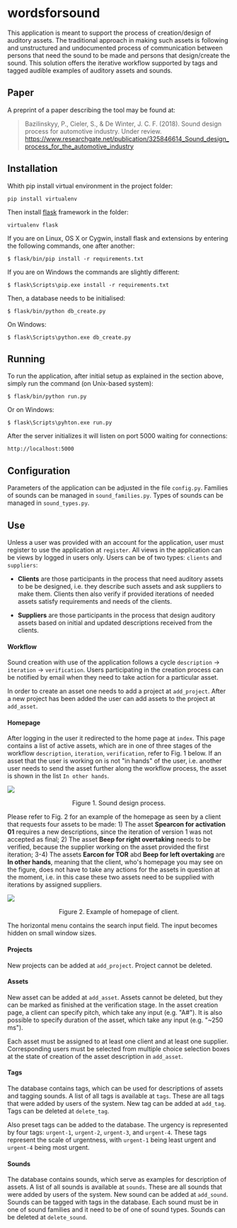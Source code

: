 # wordsforsound
This application is meant to support the process of creation/design of auditory assets. The traditional approach in making such assets is following and unstructured and undocumented process of communication between persons that need the sound to be made and persons that design/create the sound. This solution offers the iterative workflow supported by tags and tagged audible examples of auditory assets and sounds.

## Paper
A preprint of a paper describing the tool may be found at:
> Bazilinskyy, P., Cieler, S., & De Winter, J. C. F. (2018). Sound design process for automotive industry. Under review. https://www.researchgate.net/publication/325846614_Sound_design_process_for_the_automotive_industry

## Installation
Whith pip install virtual environment in the project folder: 
```
pip install virtualenv
```

Then install [flask](http://flask.pocoo.org/ "flask") framework in the folder:

```
virtualenv flask
```

If you are on Linux, OS X or Cygwin, install flask and extensions by entering the following commands, one after another:

```
$ flask/bin/pip install -r requirements.txt
```

If you are on Windows the commands are slightly different:

```
$ flask\Scripts\pip.exe install -r requirements.txt
```

Then, a database needs to be initialised:

```
$ flask/bin/python db_create.py
```

On Windows:

```
$ flask\Scripts\python.exe db_create.py
```

## Running
To run the application, after initial setup as explained in the section above, simply run the command (on Unix-based system):

```
$ flask/bin/python run.py
```

Or on Windows:

```
$ flask\Scripts\pyhton.exe run.py
```

After the server initializes it will listen on port 5000 waiting for connections:

```
http://localhost:5000
```

## Configuration
Parameters of the application can be adjusted in the file `config.py`. Families of sounds can be managed in `sound_families.py`. Types of sounds can be managed in `sound_types.py`.

## Use
Unless a user was provided with an account for the application, user must register to use the application at `register`. All views in the application can be views by logged in users only. Users can be of two types: `clients` and `suppliers`:

* **Clients** are those participants in the process that need auditory assets to be be designed, i.e. they describe such assets and ask suppliers to make them. Clients then also verify if provided iterations of needed assets satisfy requirements and needs of the clients.

* **Suppliers** are those participants in the process that design auditory assets based on initial and updated descriptions received from the clients. 

#### Workflow
Sound creation with use of the application follows a cycle `description` -> `iteration` -> `verification`. Users participating in the creation process can be notified by email when they need to take action for a particular asset.

In order to create an asset one needs to add a project at `add_project`. After a new project has been added the user can add assets to the project at `add_asset`.

#### Homepage
After logging in the user it redirected to the home page at `index`. This page contains a list of active assets, which are in one of three stages of the workflow `description`, `iteration`, `verification`, refer to Fig. 1 below. If an asset that the user is working on is not "in hands" of the user, i.e. another user needs to send the asset further along the workflow process, the asset is shown in the list `In other hands`.

![](app/static/img/sound_design_process.png)
<p align="center">Figure 1. Sound design process.</p>

Please refer to Fig. 2 for an example of the homepage as seen by a client that requests four assets to be made: 1) The asset **Spearcon for activation 01** requires a new descriptions, since the iteration of version 1 was not accepted as final; 2) The asset **Beep for right overtaking** needs to be verified, because the supplier working on the asset provided the first iteration; 3-4) The assets **Earcon for TOR** abd **Beep for left overtaking** are **In other hands**, meaning that the client, who's homepage you may see on the figure, does not have to take any actions for the assets in question at the moment, i.e. in this case these two assets need to be supplied with iterations by assigned suppliers.

![](app/static/img/screenshot_index.png)
<p align="center">Figure 2. Example of homepage of client.</p>

The horizontal menu contains the search input field. The input becomes hidden on small window sizes.

#### Projects
New projects can be added at `add_project`. Project cannot be deleted.

#### Assets
New asset can be added at `add_asset`. Assets cannot be deleted, but they can be marked as finished at the verification stage. In the asset creation page, a client can specify pitch, which take any input (e.g. "A#"). It is also possible to specify duration of the asset, which take any input (e.g. "~250 ms").

Each asset must be assigned to at least one client and at least one supplier. Corresponding users must be selected from multiple choice selection boxes at the state of creation of the asset description in `add_asset`.

#### Tags
The database contains tags, which can be used for descriptions of assets and tagging sounds. A list of all tags is available at `tags`. These are all tags that were added by users of the system. New tag can be added at `add_tag`. Tags can be deleted at `delete_tag`.

Also preset tags can be added to the database. The urgency is represented by four tags: `urgent-1`, `urgent-2`, `urgent-3`, and `urgent-4`. These tags represent the scale of urgentness, with `urgent-1` being least urgent and `urgent-4` being most urgent.

#### Sounds
The database contains sounds, which serve as examples for description of assets. A list of all sounds is available at `sounds`. These are all sounds that were added by users of the system. New sound can be added at `add_sound`. Sounds can be tagged with tags in the database. Each sound must be in one of sound families and it need to be of one of sound types. Sounds can be deleted at `delete_sound`.
